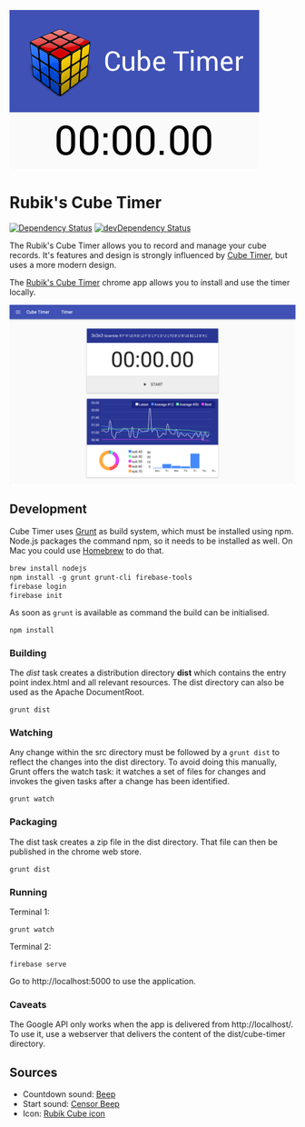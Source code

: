 ![Promotional Image](https://github.com/resamsel/cube-timer/raw/master/assets/images/promotional-tile-440x280.png "Promotional Image")

# Rubik's Cube Timer

[![Dependency Status](https://david-dm.org/resamsel/cube-timer.svg?style=flat)](https://david-dm.org/resamsel/cube-timer)
[![devDependency Status](https://david-dm.org/resamsel/cube-timer/dev-status.svg?style=flat)](https://david-dm.org/resamsel/cube-timer#info=devDependencies)

The Rubik's Cube Timer allows you to record and manage your cube records. It's
features and design is strongly influenced by [Cube
Timer](http://www.cubetimer.com/), but uses a more modern design.

The [Rubik's Cube Timer](https://chrome.google.com/webstore/detail/rubiks-cube-timer/oldnpmfiikmplicapjoijjkigkonkamb)
chrome app allows you to install and use the timer locally.

![Screenshot](https://github.com/resamsel/cube-timer/raw/master/assets/screenshots/screenshot-1.png "Screenshot")

## Development

Cube Timer uses [Grunt](http://gruntjs.com/) as build system, which must be
installed using npm. Node.js packages the command npm, so it needs to be
installed as well. On Mac you could use [Homebrew](http://brew.sh/) to do that.

```
brew install nodejs
npm install -g grunt grunt-cli firebase-tools
firebase login
firebase init
```

As soon as `grunt` is available as command the build can be initialised.

```
npm install
```

### Building

The *dist* task creates a distribution directory **dist** which contains the
entry point index.html and all relevant resources. The dist directory can also
be used as the Apache DocumentRoot.

```
grunt dist
```

### Watching

Any change within the src directory must be followed by a `grunt dist` to
reflect the changes into the dist directory. To avoid doing this manually,
Grunt offers the watch task: it watches a set of files for changes and invokes
the given tasks after a change has been identified.

```
grunt watch
```

### Packaging

The dist task creates a zip file in the dist directory. That file can then be
published in the chrome web store.

```
grunt dist
```

### Running

Terminal 1:
```
grunt watch
```

Terminal 2:
```
firebase serve
```

Go to http://localhost:5000 to use the application.

### Caveats

The Google API only works when the app is delivered from http://localhost/. To
use it, use a webserver that delivers the content of the dist/cube-timer
directory.

## Sources

* Countdown sound: [Beep](http://soundbible.com/1251-Beep.html)
* Start sound: [Censor Beep](http://soundbible.com/838-Censor-Beep.html)
* Icon: [Rubik Cube icon](http://www.iconspedia.com/icon/rubik-cube-1165-.html)

